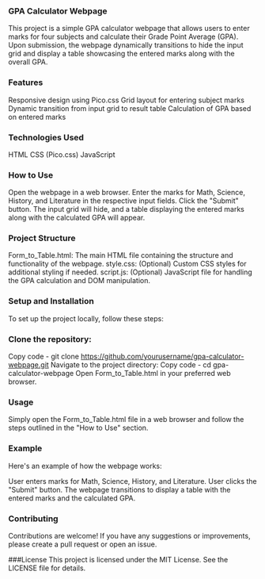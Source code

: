 ### GPA Calculator Webpage
This project is a simple GPA calculator webpage that allows users to enter marks for four subjects and calculate their Grade Point Average (GPA). Upon submission, the webpage dynamically transitions to hide the input grid and display a table showcasing the entered marks along with the overall GPA.

### Features
Responsive design using Pico.css
Grid layout for entering subject marks
Dynamic transition from input grid to result table
Calculation of GPA based on entered marks

### Technologies Used
HTML
CSS (Pico.css)
JavaScript

### How to Use
Open the webpage in a web browser.
Enter the marks for Math, Science, History, and Literature in the respective input fields.
Click the "Submit" button.
The input grid will hide, and a table displaying the entered marks along with the calculated GPA will appear.

### Project Structure
Form_to_Table.html: The main HTML file containing the structure and functionality of the webpage.
style.css: (Optional) Custom CSS styles for additional styling if needed.
script.js: (Optional) JavaScript file for handling the GPA calculation and DOM manipulation.

### Setup and Installation
To set up the project locally, follow these steps:

### Clone the repository:
Copy code - git clone https://github.com/yourusername/gpa-calculator-webpage.git
Navigate to the project directory:
Copy code - cd gpa-calculator-webpage
Open Form_to_Table.html in your preferred web browser.

### Usage
Simply open the Form_to_Table.html file in a web browser and follow the steps outlined in the "How to Use" section.

### Example
Here's an example of how the webpage works:

User enters marks for Math, Science, History, and Literature.
User clicks the "Submit" button.
The webpage transitions to display a table with the entered marks and the calculated GPA.

### Contributing
Contributions are welcome! If you have any suggestions or improvements, please create a pull request or open an issue.

###License
This project is licensed under the MIT License. See the LICENSE file for details.
